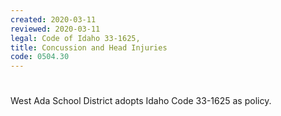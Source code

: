 ```yaml
---
created: 2020-03-11
reviewed: 2020-03-11
legal: Code of Idaho 33-1625,
title: Concussion and Head Injuries
code: 0504.30
---
```


#  

West Ada School District adopts Idaho Code 33-1625 as policy.
